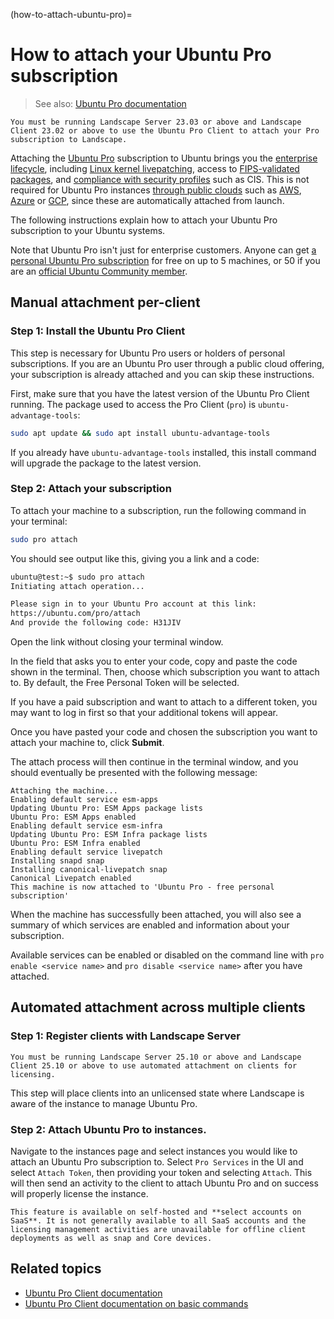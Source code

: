 (how-to-attach-ubuntu-pro)=
# How to attach your Ubuntu Pro subscription

> See also: [Ubuntu Pro documentation](https://documentation.ubuntu.com/pro/)

```{note}
You must be running Landscape Server 23.03 or above and Landscape Client 23.02 or above to use the Ubuntu Pro Client to attach your Pro subscription to Landscape.
```

Attaching the [Ubuntu Pro](https://ubuntu.com/pro) subscription to Ubuntu brings you the [enterprise lifecycle](https://ubuntu.com/about/release-cycle), including [Linux kernel livepatching](https://ubuntu.com/security/livepatch), access to [FIPS-validated packages](https://ubuntu.com/security/fips), and [compliance with security profiles](https://ubuntu.com/security/certifications) such as CIS. This is not required for Ubuntu Pro instances [through public clouds](https://ubuntu.com/public-cloud) such as [AWS](https://ubuntu.com/aws/pro), [Azure](https://ubuntu.com/azure/pro) or [GCP](https://ubuntu.com/gcp/pro), since these are automatically attached from launch.

The following instructions explain how to attach your Ubuntu Pro subscription to your Ubuntu systems.

Note that Ubuntu Pro isn't just for enterprise customers. Anyone can get [a personal Ubuntu Pro subscription](https://ubuntu.com/pro) for free on up to 5 machines, or 50 if you are an [official Ubuntu Community member](https://wiki.ubuntu.com/Membership).

## Manual attachment per-client

### Step 1: Install the Ubuntu Pro Client

This step is necessary for Ubuntu Pro users or holders of personal subscriptions. If you are an Ubuntu Pro user through a public cloud offering, your subscription is already attached and you can skip these instructions.

First, make sure that you have the latest version of the Ubuntu Pro Client running. The package used to access the Pro Client (`pro`) is `ubuntu-advantage-tools`:

```bash
sudo apt update && sudo apt install ubuntu-advantage-tools
```

If you already have `ubuntu-advantage-tools` installed, this install command will upgrade the package to the latest version.

### Step 2: Attach your subscription

To attach your machine to a subscription, run the following command in your terminal:

```bash
sudo pro attach
```

You should see output like this, giving you a link and a code:

```bash
ubuntu@test:~$ sudo pro attach
Initiating attach operation...

Please sign in to your Ubuntu Pro account at this link:
https://ubuntu.com/pro/attach
And provide the following code: H31JIV
```

Open the link without closing your terminal window.

In the field that asks you to enter your code, copy and paste the code shown in the terminal. Then, choose which subscription you want to attach to. By default, the Free Personal Token will be selected.

If you have a paid subscription and want to attach to a different token, you may want to log in first so that your additional tokens will appear.

Once you have pasted your code and chosen the subscription you want to attach your machine to, click **Submit**.

The attach process will then continue in the terminal window, and you should eventually be presented with the following message:

```
Attaching the machine...
Enabling default service esm-apps
Updating Ubuntu Pro: ESM Apps package lists
Ubuntu Pro: ESM Apps enabled
Enabling default service esm-infra
Updating Ubuntu Pro: ESM Infra package lists
Ubuntu Pro: ESM Infra enabled
Enabling default service livepatch
Installing snapd snap
Installing canonical-livepatch snap
Canonical Livepatch enabled
This machine is now attached to 'Ubuntu Pro - free personal subscription'
```

When the machine has successfully been attached, you will also see a summary of which services are enabled and information about your subscription.

Available services can be enabled or disabled on the command line with `pro enable <service name>` and `pro disable <service name>` after you have attached.

## Automated attachment across multiple clients

### Step 1: Register clients with Landscape Server

```{note}
You must be running Landscape Server 25.10 or above and Landscape Client 25.10 or above to use automated attachment on clients for licensing.
```

This step will place clients into an unlicensed state where Landscape is aware of the instance to manage Ubuntu Pro.

### Step 2: Attach Ubuntu Pro to instances.

Navigate to the instances page and select instances you would like to attach an Ubuntu Pro subscription to. Select `Pro Services` in the UI and select `Attach Token`, then providing your token and selecting `Attach`. This will then send an activity to the client to attach Ubuntu Pro and on success will properly license the instance.

```{note}
This feature is available on self-hosted and **select accounts on SaaS**. It is not generally available to all SaaS accounts and the licensing management activities are unavailable for offline client deployments as well as snap and Core devices.
```


## Related topics

- [Ubuntu Pro Client documentation](https://canonical-ubuntu-pro-client.readthedocs-hosted.com/en/latest/)
- [Ubuntu Pro Client documentation on basic commands](https://canonical-ubuntu-pro-client.readthedocs-hosted.com/en/latest/tutorials/basic_commands.html)

